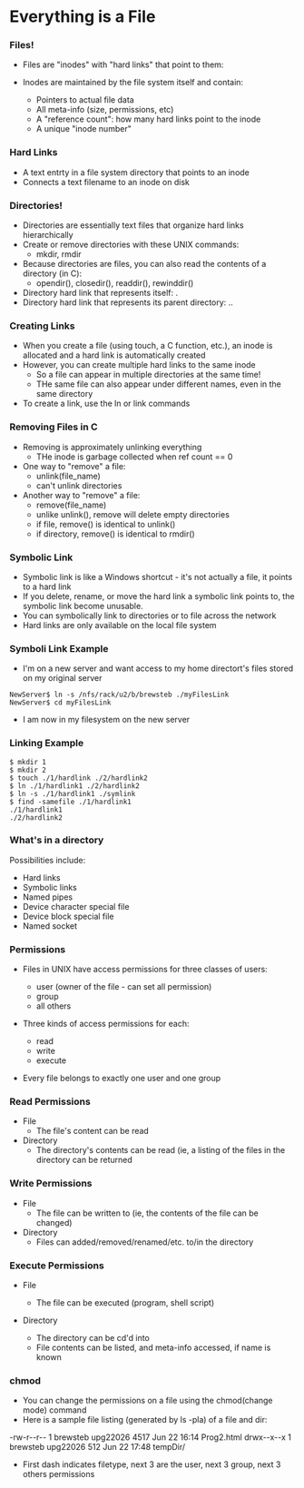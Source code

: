# Everything is a File

### Files!
* Files are "inodes" with "hard links" that point to them:

* Inodes are maintained by the file system itself and contain:
  * Pointers to actual file data 
  * All meta-info (size, permissions, etc)
  * A "reference count": how many hard links point to the inode
  * A unique "inode number"

### Hard Links
* A text entrty in a file system directory that points to an inode
* Connects a text filename to an inode on disk

### Directories!
* Directories are essentially text files that organize hard links hierarchically
* Create or remove directories with these UNIX commands:
  * mkdir, rmdir
* Because directories are files, you can also read the contents of a directory (in C):
  * opendir(), closedir(), readdir(), rewinddir()
* Directory hard link that represents itself: .
* Directory hard link that represents its parent directory: ..

### Creating Links
* When you create a file (using touch, a C function, etc.), an inode is allocated and a hard link is automatically created
* However, you can create multiple hard links to the same inode
  * So a file can appear in multiple directories at the same time!
  * THe same file can also appear under different names, even in the same directory
* To create a link, use the ln or link commands

### Removing Files in C
* Removing is approximately unlinking everything
  * THe inode is garbage collected when ref count == 0
* One way to "remove" a file:
  * unlink(file\_name)
  * can't unlink directories
* Another way to "remove" a file:
  * remove(file\_name)
  * unlike unlink(), remove will delete empty directories
  * if file, remove() is identical to unlink()
  * if directory, remove() is identical to rmdir()

### Symbolic Link
* Symbolic link is like a Windows shortcut - it's not actually a file, it points to a hard link
* If you delete, rename, or move the hard link a symbolic link points to, the symbolic link become unusable.
* You can symbolically link to directories or to file across the network
* Hard links are only available on the local file system

### Symboli Link Example
* I'm on a new server and want access to my home directort's files stored on my original server

```
NewServer$ ln -s /nfs/rack/u2/b/brewsteb ./myFilesLink
NewServer$ cd myFilesLink
```

* I am now in my filesystem on the new server

### Linking Example

```
$ mkdir 1
$ mkdir 2
$ touch ./1/hardlink ./2/hardlink2
$ ln ./1/hardlink1 ./2/hardlink2
$ ln -s ./1/hardlink1 ./symlink
$ find -samefile ./1/hardlink1
./1/hardlink1
./2/hardlink2
```

### What's in a directory
Possibilities include:
* Hard links
* Symbolic links
* Named pipes
* Device character special file
* Device block special file
* Named socket

### Permissions
* Files in UNIX have access permissions for three classes of users:
  * user (owner of the file - can set all permission)
  * group
  * all others

* Three kinds of access permissions for each:
  * read 
  * write
  * execute

* Every file belongs to exactly one user and one group

### Read Permissions
* File
  * The file's content can be read
* Directory
  * The directory's contents can be read (ie, a listing of the files in the directory can be returned

### Write Permissions
* File
  *  The file can be written to (ie, the contents of the file can be changed)
* Directory
  * Files can added/removed/renamed/etc. to/in the directory

### Execute Permissions
* File
  * The file can be executed (program, shell script)

* Directory
  * The directory can be cd'd into
  * File contents can be listed, and meta-info accessed, if name is known

### chmod
* You can change the permissions on a file using the chmod(change mode) command
* Here is a sample file listing (generated by ls -pla) of a file and dir:

-rw-r--r-- 1 brewsteb upg22026 4517 Jun 22 16:14 Prog2.html
drwx--x--x 1 brewsteb upg22026  512 Jun 22 17:48 tempDir/

* First dash indicates filetype, next 3 are the user, next 3 group, next 3 others permissions

